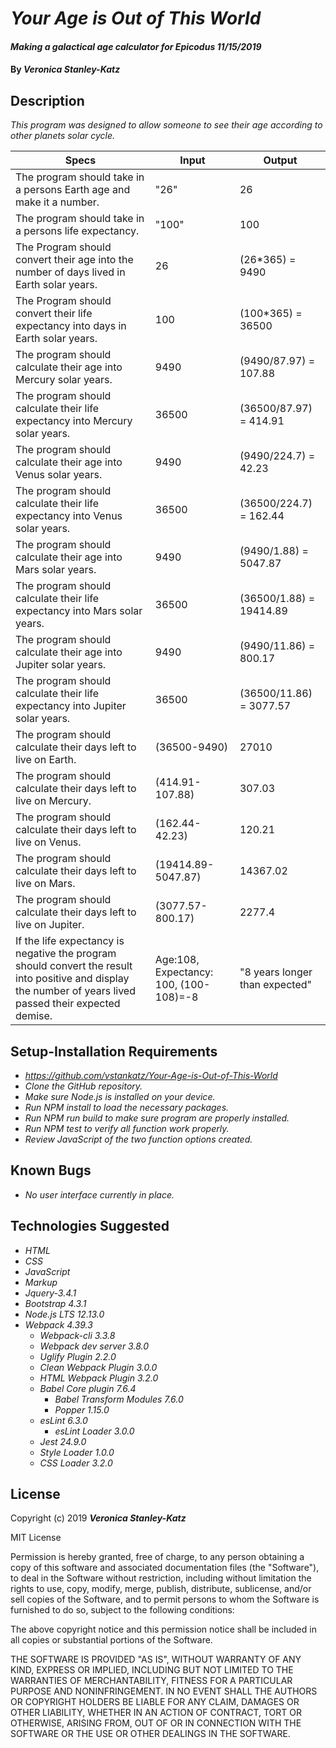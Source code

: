 # _Your Age is Out of This World_

#### _Making a galactical age calculator for Epicodus 11/15/2019_

#### By _**Veronica Stanley-Katz**_

## Description

_This program was designed to allow someone to see their age according to other planets solar cycle._

|Specs|Input|Output|
|-|-|-|
|The program should take in a persons Earth age and make it a number. |"26"|26|
|The program should take in a persons life expectancy. |"100"|100|
|The Program should convert their age into the number of days lived in Earth solar years.|26|(26*365) = 9490|
|The Program should convert their life expectancy into days in Earth solar years.|100|(100*365) = 36500|
|The program should calculate their age into Mercury solar years.| 9490|(9490/87.97) = 107.88|
|The program should calculate their life expectancy into Mercury solar years.| 36500|(36500/87.97) = 414.91|
|The program should calculate their age into Venus solar years.| 9490|(9490/224.7) = 42.23|
|The program should calculate their life expectancy into Venus solar years.| 36500|(36500/224.7) = 162.44|
|The program should calculate their age into Mars solar years.| 9490|(9490/1.88) = 5047.87|
|The program should calculate their life expectancy into Mars solar years.| 36500|(36500/1.88) = 19414.89|
|The program should calculate their age into Jupiter solar years.| 9490|(9490/11.86) = 800.17|
|The program should calculate their life expectancy into Jupiter solar years.| 36500|(36500/11.86) = 3077.57|
|The program should calculate their days left to live on Earth.|(36500-9490)|27010|
|The program should calculate their days left to live on Mercury.|(414.91-107.88)|307.03|
|The program should calculate their days left to live on Venus.|(162.44-42.23)|120.21|
|The program should calculate their days left to live on Mars.|(19414.89-5047.87)|14367.02|
|The program should calculate their days left to live on Jupiter.|(3077.57-800.17)|2277.4|
|If the life expectancy is negative the program should convert the result into positive and display the number of years lived passed their expected demise.|Age:108, Expectancy: 100, (100-108)=-8|"8 years longer than expected"|

## Setup-Installation Requirements

* _https://github.com/vstankatz/Your-Age-is-Out-of-This-World_
* _Clone the GitHub repository._
* _Make sure Node.js is installed on your device._
* _Run NPM install to load the necessary packages._
* _Run NPM run build to make sure program are properly installed._
* _Run NPM test to verify all function work properly._
* _Review JavaScript of the two function options created._


## Known Bugs
* _No user interface currently in place._

## Technologies Suggested
* _HTML_
* _CSS_
* _JavaScript_
* _Markup_
* _Jquery-3.4.1_
* _Bootstrap 4.3.1_
* _Node.js LTS 12.13.0_
* _Webpack 4.39.3_
  * _Webpack-cli 3.3.8_
  * _Webpack dev server 3.8.0_
  * _Uglify Plugin 2.2.0_
  * _Clean Webpack Plugin 3.0.0_
  * _HTML Webpack Plugin 3.2.0_
  * _Babel Core plugin 7.6.4_
    * _Babel Transform Modules 7.6.0_
    * _Popper 1.15.0_
  * _esLint 6.3.0_
    * _esLint Loader 3.0.0_
  * _Jest 24.9.0_
  * _Style Loader 1.0.0_
  * _CSS Loader 3.2.0_


## License

Copyright (c) 2019 **_Veronica Stanley-Katz_**

MIT License

Permission is hereby granted, free of charge, to any person obtaining a copy
of this software and associated documentation files (the "Software"), to deal
in the Software without restriction, including without limitation the rights
to use, copy, modify, merge, publish, distribute, sublicense, and/or sell
copies of the Software, and to permit persons to whom the Software is
furnished to do so, subject to the following conditions:

The above copyright notice and this permission notice shall be included in all
copies or substantial portions of the Software.

THE SOFTWARE IS PROVIDED "AS IS", WITHOUT WARRANTY OF ANY KIND, EXPRESS OR
IMPLIED, INCLUDING BUT NOT LIMITED TO THE WARRANTIES OF MERCHANTABILITY,
FITNESS FOR A PARTICULAR PURPOSE AND NONINFRINGEMENT. IN NO EVENT SHALL THE
AUTHORS OR COPYRIGHT HOLDERS BE LIABLE FOR ANY CLAIM, DAMAGES OR OTHER
LIABILITY, WHETHER IN AN ACTION OF CONTRACT, TORT OR OTHERWISE, ARISING FROM,
OUT OF OR IN CONNECTION WITH THE SOFTWARE OR THE USE OR OTHER DEALINGS IN THE
SOFTWARE.
